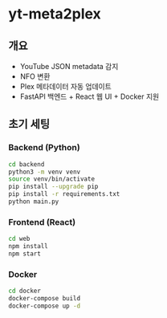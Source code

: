 # yt-meta2plex

## 개요
- YouTube JSON metadata 감지
- NFO 변환
- Plex 메타데이터 자동 업데이트
- FastAPI 백엔드 + React 웹 UI + Docker 지원

## 초기 세팅

### Backend (Python)
```bash
cd backend
python3 -m venv venv
source venv/bin/activate
pip install --upgrade pip
pip install -r requirements.txt
python main.py
```

### Frontend (React)
```bash
cd web
npm install
npm start
```

### Docker
```bash
cd docker
docker-compose build
docker-compose up -d
```

